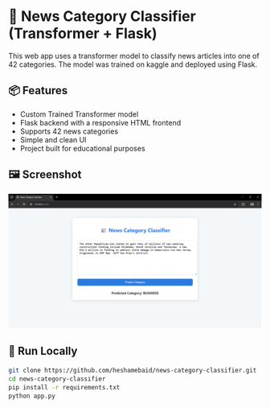 # 📰 News Category Classifier (Transformer + Flask)

This web app uses a transformer model to classify news articles into one of 42 categories. The model was trained on kaggle and deployed using Flask.

## 📦 Features

- Custom Trained Transformer model
- Flask backend with a responsive HTML frontend
- Supports 42 news categories
- Simple and clean UI
- Project built for educational purposes

## 🖼️ Screenshot

![App Screenshot](ScreenShot.png)

## 🚀 Run Locally

```bash
git clone https://github.com/heshamebaid/news-category-classifier.git
cd news-category-classifier
pip install -r requirements.txt
python app.py
